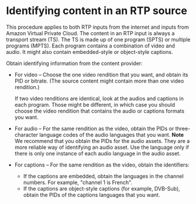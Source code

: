 # Identifying content in an RTP source<a name="extract-contents-rtp"></a>

This procedure applies to both RTP inputs from the internet and inputs from Amazon Virtual Private Cloud\. The content in an RTP input is always a transport stream \(TS\)\. The TS is made up of one program \(SPTS\) or multiple programs \(MPTS\)\. Each program contains a combination of video and audio\. It might also contain embedded\-style or object\-style captions\. 

Obtain identifying information from the content provider:
+ For video – Choose the one video rendition that you want, and obtain its PID or bitrate\. \(The source content might contain more than one video rendition\.\) 

  If two video renditions are identical, look at the audios and captions in each program\. Those might be different, in which case you should choose the video rendition that contains the audio or captions formats you want\.
+ For audio – For the same rendition as the video, obtain the PIDs or three\-character language codes of the audio languages that you want\.
**Note**  
We recommend that you obtain the PIDs for the audio assets\. They are a more reliable way of identifying an audio asset\. Use the language only if there is only one instance of each audio language in the audio asset\.
+ For captions – For the same rendition as the video, obtain the identifiers:
  + If the captions are embedded, obtain the languages in the channel numbers\. For example, "channel 1 is French"\. 
  + If the captions are object\-style captions \(for example, DVB\-Sub\), obtain the PIDs of the captions languages that you want\. 
